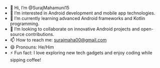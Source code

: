 - 👋 Hi, I’m @SurajMahamuni15
- 👀 I’m interested in Android development and mobile app technologies.
- 🌱 I’m currently learning advanced Android frameworks and Kotlin programming.
- 💞️ I’m looking to collaborate on innovative Android projects and open-source contributions.
- 📫 How to reach me: surajmaha00@gmail.com
- 😄 Pronouns: He/Him
- ⚡ Fun fact: I love exploring new tech gadgets and enjoy coding while sipping coffee!
<!---
SurajMahamuni15/SurajMahamuni15 is a ✨ special ✨ repository because its `README.md` (this file) appears on your GitHub profile.
You can click the Preview link to take a look at your changes.
--->
